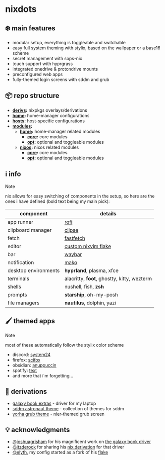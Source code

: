 # nixdots

## ❄️ main features

- modular setup, everything is toggleable and switchable
- easy full system theming with stylix, based on the wallpaper or a base16 scheme
- secret management with sops-nix
- touch support with hyprgrass
- integrated onedrive & protondrive mounts 
- preconfigured web apps
- fully-themed login screens with sddm and grub

## 📦 repo structure

- **[derivs](../derivs):** nixpkgs overlays/derivations
- **[home](../home):** home-manager configurations
- **[hosts](../hosts):** host-specific configurations
- **[modules](../modules):**
  - **[home](../modules/home):** home-manager related modules
    - **[core](../modules/home/core):** core modules
    - **[opt](../modules/home/opt):** optional and toggleable modules
  - **[nixos](../modules/nixos):** nixos related modules
    - **[core](../modules/nixos/core):** core modules
    - **[opt](../modules/nixos/opt):** optional and toggleable modules

## ℹ️ info

> [!note]
> nix allows for easy switching of components in the setup, so here are the ones i have defined (bold text being my main pick):
> 
> | component            | details                                                 |
> | -------------------- | ------------------------------------------------------- |
> | app runner           | [rofi](https://github.com/davatorium/rofi)              |
> | clipboard manager    | [clipse](https://github.com/savedra1/clipse)            |
> | fetch                | [fastfetch](https://github.com/fastfetch-cli/fastfetch) |
> | editor               | [custom nixvim flake](https://github.com/elythh/nixvim) |
> | bar                  | [waybar](https://github.com/Alexays/Waybar)             |
> | notification         | [mako](https://github.com/emersion/mako)                |
> | desktop environments | **hyprland**, plasma, xfce                              |
> | terminals            | alacritty, **foot**, ghostty, kitty, wezterm            |
> | shells               | nushell, fish, **zsh**                                  |
> | prompts              | **starship**, oh-my-posh                                |
> | file managers        | **nautilus**, dolphin, yazi                             |

## 🖌️ themed apps

> [!note]
> most of these automatically follow the stylix color scheme

- discord:  [system24](https://github.com/refact0r/system24)
- firefox:  [scifox](https://github.com/scientiac/scifox)
- obsidian: [anuppuccin](https://github.com/AnubisNekhet/AnuPpuccin)
- spotify:  [text](https://github.com/spicetify/spicetify-themes/tree/master/text)
- and more that i'm forgetting...

## 📜 derivations 

- [galaxy book extras](../derivs/samsung-galaxybook-extras.nix) - driver for my laptop
- [sddm astronaut theme](../derivs/sddm-astronaut-theme.nix) - collection of themes for sddm
- [yorha grub theme](../derivs/yorha-grub-theme.nix) - nier-themed grub screen

## 💡 acknowledgments

- [@joshuagrisham](https://github.com/joshuagrisham) for his magnificent work on [the galaxy book driver](https://github.com/joshuagrisham/samsung-galaxybook-extras)
- [@itzderock](https://github.com/ItzDerock) for sharing his [nix derivation](https://github.com/joshuagrisham/samsung-galaxybook-extras/issues/14#issue-2328871732) for that driver
- [@elyth](https://github.com/elythh), my config started as a fork of his [flake](https://github.com/elythh/flake)
